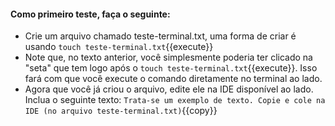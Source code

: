 #### Como primeiro teste, faça o seguinte:
  * Crie um arquivo chamado teste-terminal.txt, uma forma de criar é usando `touch teste-terminal.txt`{{execute}}
  * Note que, no texto anterior, você simplesmente poderia ter clicado na "seta" que tem logo após o `touch teste-terminal.txt`{{execute}}. Isso fará com que você execute o comando diretamente no terminal ao lado.
  * Agora que você já criou o arquivo, edite ele na IDE disponível ao lado. Inclua o seguinte texto:
   `Trata-se um exemplo de texto. Copie e cole na IDE (no arquivo teste-terminal.txt)`{{copy}}
